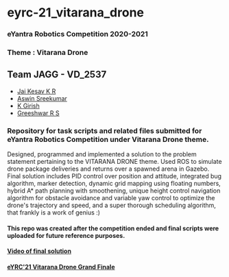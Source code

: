 # eyrc-21_vitarana_drone
### eYantra Robotics Competition 2020-2021 
### Theme : Vitarana Drone

## Team JAGG - VD_2537
- [Jai Kesav K R](https://github.com/nice-boi-jk)
- [Aswin Sreekumar](https://github.com/aswin-sreekumar)
- [K Girish](https://github.com/girish-2001)
- [Greeshwar R S](https://github.com/greesh02)

### Repository for task scripts and related files submitted for eYantra Robotics Competition under Vitarana Drone theme.
Designed, programmed and implemented a solution to the problem statement pertaining to the VITARANA DRONE theme. Used ROS to simulate drone package deliveries and returns over a spawned arena in Gazebo. Final solution includes PID control over position and attitude, integrated bug algorithm, marker detection, dynamic grid mapping using floating numbers, hybrid A* path planning with smoothening, unique height control navigation algorithm for obstacle avoidance and variable yaw control to optimize the drone's trajectory and speed, and a super thorough scheduling algorithm, that frankly is a work of genius :)

#### This repo was created after the competition ended and final scripts were uploaded for future reference purposes. 
#### [Video of final solution](https://drive.google.com/file/d/17BZ4uRYxbAauL9SedLcMHeekc-cQiBb2/view?usp=sharing)
#### [eYRC'21 Vitarana Drone Grand Finale](https://youtu.be/y6G7KIQ06BY?t=3271)


